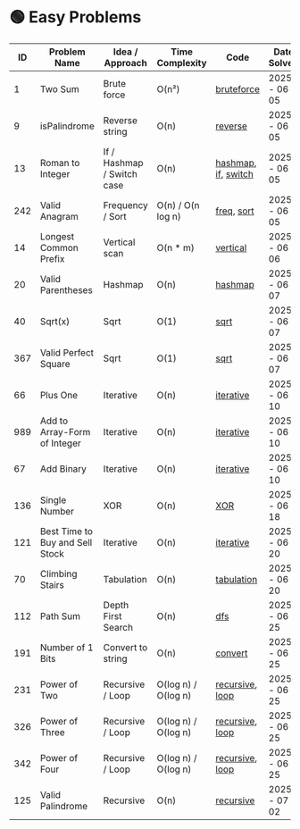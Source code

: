 # 🟢 Easy Problems

| ID  | Problem Name                 | Idea / Approach         | Time Complexity | Code                                                                 | Date Solved   |
|-----|------------------------------|-------------------------|-----------------|----------------------------------------------------------------------|----------------|
| 1   | Two Sum                      | Brute force             | O(n²)          | [bruteforce](./1.%20Two%20Sum/two_sum_bruteforce.cpp)               | 2025 - 06 - 05 |
| 9   | isPalindrome                 | Reverse string          | O(n)           | [reverse](./9.%20isPalindrome/isPalidrome_reverse_string.cpp)       | 2025 - 06 - 05 |
| 13  | Roman to Integer             | If / Hashmap / Switch case  | O(n)           | [hashmap](./13.%20Roman%20to%20Integer/Roman_to_Integer_hashmap.cpp), [if](./13.%20Roman%20to%20Integer/Roman_to_Integer_if.cpp), [switch](./13.%20Roman%20to%20Integer/Roman_to_Integer_switch_case.cpp) | 2025 - 06 - 05 |
| 242 | Valid Anagram                | Frequency / Sort        | O(n) / O(n log n) | [freq](./242.%20Valid%20Anagram/valid_anagram_frequency_count.cpp), [sort](./242.%20Valid%20Anagram/valid_anagram_sort.cpp) | 2025 - 06 - 05 |
| 14  | Longest Common Prefix        | Vertical scan           | O(n * m)       | [vertical](./14.%20Longest%20Common%20Prefix/longest_common_prefix_vertical_scan.cpp) | 2025 - 06 - 06 |
| 20  | Valid Parentheses            | Hashmap                 | O(n)           | [hashmap](./20.%20Valid%20Parentheses/valid_parenthese_hashmap.cpp) | 2025 - 06 - 07 |
| 40  | Sqrt(x)                      | Sqrt                    | O(1)           | [sqrt](./40.%20Sqrt(x)/Sqrt(x).cpp)                                 | 2025 - 06 - 07 |
| 367 | Valid Perfect Square         | Sqrt                    | O(1)           | [sqrt](./367.%20Valid%20Perfect%20Square/Valid_Perfect_Square.cpp)  | 2025 - 06 - 07 |
| 66  | Plus One                     | Iterative               | O(n)           | [iterative](./66.%20Plus%20One/Plus_One.cpp)                        | 2025 - 06 - 10 |
| 989 | Add to Array-Form of Integer | Iterative               | O(n)           | [iterative](./989.%20Add%20to%20Array-Form%20of%20Integer/Add_to_Array-Form_of_Integer.cpp) | 2025 - 06 - 10 |
| 67  | Add Binary                   | Iterative               | O(n)           | [iterative](./67.%20Add%20Binary/Add_Binary.cpp)                    | 2025 - 06 - 10 |
| 136 | Single Number                | XOR                     | O(n)           | [XOR](./136.%20Single%20Number/Single_Number.cpp)              | 2025 - 06 - 18 |
| 121 | Best Time to Buy and Sell Stock | Iterative            | O(n)           | [iterative](./121.%20Best%20Time%20to%20Buy%20and%20Sell%20Stock/Time_to_Buy_and_Sell_Stock.cpp)                                                | 2025 - 06 - 20 |
| 70 | Climbing Stairs               | Tabulation              | O(n)           | [tabulation](./70.%20Climbing%20Stairs/Climbing_Stairs_Tabulation.cpp)                                                    | 2025 - 06 - 20 | 
| 112 | Path Sum                     | Depth First Search       | O(n)          | [dfs](./112.%20Path%20Sum/Path_Sum.cpp)       | 2025 - 06 - 25 |
| 191 | Number of 1 Bits            | Convert to string         | O(n)          | [convert](./191.%20Number%20of%201%20Bits/Number_of_1_Bits.cpp) | 2025 - 06 - 25 | 
| 231 | Power of Two                  | Recursive / Loop               | O(log n) / O(log n)    | [recursive](./231.%20Power%20of%20Two/Power_of_Two_recursive.cpp), [loop](./231.%20Power%20of%20Two/Power_of_Two_loop.cpp)   | 2025 - 06 - 25 | 
| 326 | Power of Three                  | Recursive / Loop               | O(log n) / O(log n)    | [recursive](./326.%20Power%20of%20Three/Power_of_Three_recursive.cpp), [loop](./326.%20Power%20of%20Three/Power_of_Three_loop.cpp)   | 2025 - 06 - 25 | 
| 342 | Power of Four                  | Recursive / Loop               | O(log n) / O(log n)    | [recursive](./342.%20Power%20of%20Four/Power_of_Four_recursive.cpp), [loop](./342.%20Power%20of%20Four/Power_of_Four_loop.cpp)   | 2025 - 06 - 25 | 
| 125 | Valid Palindrome                | Recursive                     | O(n)                      |[recursive](./125.%20Valid%20Palindrome/Valid_Palindrome_recursion.cpp)        | 2025 - 07 - 02 |
